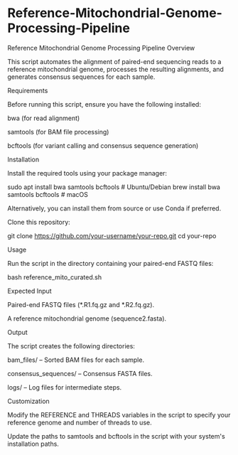 # Reference-Mitochondrial-Genome-Processing-Pipeline
Reference Mitochondrial Genome Processing Pipeline
Overview

This script automates the alignment of paired-end sequencing reads to a reference mitochondrial genome, processes the resulting alignments, and generates consensus sequences for each sample.

Requirements

Before running this script, ensure you have the following installed:

bwa (for read alignment)

samtools (for BAM file processing)

bcftools (for variant calling and consensus sequence generation)

Installation

Install the required tools using your package manager:

sudo apt install bwa samtools bcftools  # Ubuntu/Debian
brew install bwa samtools bcftools      # macOS

Alternatively, you can install them from source or use Conda if preferred.

Clone this repository:

git clone https://github.com/your-username/your-repo.git
cd your-repo

Usage

Run the script in the directory containing your paired-end FASTQ files:

bash reference_mito_curated.sh

Expected Input

Paired-end FASTQ files (*.R1.fq.gz and *.R2.fq.gz).

A reference mitochondrial genome (sequence2.fasta).

Output

The script creates the following directories:

bam_files/ – Sorted BAM files for each sample.

consensus_sequences/ – Consensus FASTA files.

logs/ – Log files for intermediate steps.

Customization

Modify the REFERENCE and THREADS variables in the script to specify your reference genome and number of threads to use.

Update the paths to samtools and bcftools in the script with your system's installation paths.
